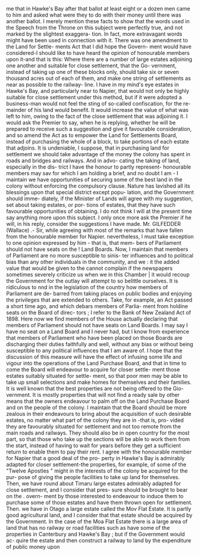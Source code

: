 me that in Hawke's Bay after that ballot at least eight or a dozen men came to him and asked what were they to do with their money until there was another ballot. I merely mention these facts to show that the words used in the Speech from the Throne on this subject were perfectly true, and not marked by the slightest exaggera- tion. In fact, more extravagant words might have been used in connection with it. There was one amendment to the Land for Settle- ments Act that I did hope the Govern- ment would have considered-I should like to have heard the opinion of honourable members upon it-and that is this: Where there are a number of large estates adjoining one another and suitable for close settlement, that the Go- vernment, instead of taking up one of these blocks only, should take six or seven thousand acres out of each of them, and make one string of settlements as near as possible to the railway- line. I have in my mind's eye estates in Hawke's Bay, and particularly near to Napier, that would not only be highly suitable for close settlement under this method, but if it were adopted a business-man would not feel the sting of so-called confiscation, for the re- mainder of his land would benefit. It would increase the value of what was left to him, owing to the fact of the close settlement that was adjoining it. I would ask the Premier to say, when he is replying, whether he will be prepared to receive such a suggestion and give it favourable consideration, and so amend the Act as to empower the Land for Settlements Board, instead of purchasing the whole of a block, to take portions of each estate that adjoins. It is undeniable, I suppose, that in purchasing land for settlement we should take advantage of the money the colony has spent in roads and bridges and railways. And in advo- cating the taking of land, especially in the dis- trict I have the honour to partly represent- honourable members may sav for which I am holding a brief, and no doubt I am - I maintain we have opportunities of securing some of the best land in the colony without enforcing the compulsory clause. Nature has lavished all its blessings upon that special district except popu- lation, and the Government should imme- diately, if the Minister of Lands will agree with my suggestion, set about taking estates, or por- tions of estates, that they have such favourable opportunities of obtaining. I do not think I will at the present time say anything more upon this subject. I only once more ask the Premier if he will, in his reply, consider the suggestions I have made. Mr. GILFEDDER (Wallace) .- Sir, while agreeing with most of the remarks that have fallen from the honourable member for Napier. nevertheless, I must take exception to one opinion expressed by him - that is, that mem- bers of Parliament should not have seats on the ! Land Boards. Now, I maintain that members of Parliament are no more susceptible to sinis- ter influences and to political bias than any other individuals in the community, and we : it the added value that would be given to the cannot complain if the newspapers sometimes severely criticize us when we in this Chamber | it would recoup the Government for the outlay will attempt to so belittle ourselves. It is ridiculous to nnd in the legislation of the country how members of Parliament are de- barred from taking places on public bodies and enjoying the privileges that are extended to others. Take, for example, an Act passed a short time ago, and which debars members of Parlia- ment from holdine seats on the Board of direc- tors ; I refer to the Bank of New Zealand Act of 1898. Here now we find members of the House actually declaring that members of Parliament should not have seats on Land Boards. I may say I have no seat on a Land Board and I never had, but I know from experience that members of Parliament who have been placed on those Boards are discharging their duties faithfully and well, without any bias or without being susceptible to any political influences that I am aware of. I hope that the discussion of this measure will have the effect of infusing some life and vigour into the operations of the Land Purchase Board, and that in time to come the Board will endeavour to acquire for closer settle- ment those estates suitably situated for settle- ment, so that poor men may be able to take up small selections and make homes for themselves and their families. It is well known that the best properties are not being offered to the Gio- vernment. It is mostly properties that will not find a ready sale by other means that the owners endeavour to palm off on the Land Purchase Board and on the people of the colony. I maintain that the Board should be more zealous in their endeavours to bring about the acquisition of such desirable estates, no matter what part of the colony they are in -that is, pro- vided they are favourably situated for settlement and not too remote from the main roads and railways. They should also be in open country for the most part, so that those who take up the sections will be able to work them from the start, instead of having to wait for years before they get a sufficient return to enable them to pay their rent. I agree with the honourable member for Napier that a good deal of the pro- perty in Hawke's Bay is admirably adapted for closer settlement-the properties, for example, of some of the "Twelve Apostles " might in the interests of the colony be acquired for the pur- pose of giving the people facilities to take up land for themselves. Then, we have round about Timaru large estates admirably adapted for close settlement, and I consider that pres- sure should be brought to bear on the . overn- ment by those interested to endeavour to induce them to purchase some of those estates and have them thrown open for settlement. Then. we have in Otago a large estate called the Mov Flat Estate. It is partly good agricultural land, and I consider that that estate should be acquired by the Government. In the case of the Moa Flat Estate there is a large area of land that has no railway or road facilities such as have some of the properties in Canterbury and Hawke's Bay ; but if the Government would ac- quire the estate and then construct a railway to land by the expenditure of public money upon 